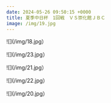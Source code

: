 ```yaml
---
date: 2024-05-26 09:50:15 +0000
title: 夏季中日杯　1回戦　ＶＳ崇化館ＪＢＣ
image: /img/19.jpg
---
```

![](/img/18.jpg）

![](/img/23.jpg）

![](/img/21.jpg）

![](/img/22.jpg）

![](/img/20.jpg）
